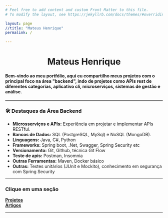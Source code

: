 ```yaml
---
# Feel free to add content and custom Front Matter to this file.
# To modify the layout, see https://jekyllrb.com/docs/themes/#overriding-theme-defaults

layout: page
//title: "Mateus Henrique" 
permalink: /

---
```

<link rel="stylesheet" href="{{ '/assets/css/custom.css'}}"> 
<h1 style="text-align: center;">Mateus Henrique</h1>



#### Bem-vindo ao meu portfólio, aqui eu compartilho meus projetos com o principal foco na área "backend", indo de projetos como APIs rest de diferentes categorias, aplicativo cli, microserviços, sistemas de gestão e análise. 

---

### 🛠 Destaques da Área Backend

- **Microsserviços e APIs:** Experiência em projetar e implementar APIs RESTful.
- **Bancos de Dados:** SQL (PostgreSQL, MySql) e NoSQL (MongoDB).
- **Linguagens:** Java, C#, Python
- **Frameworks:** Spring boot, .Net, Swagger, Spring Security etc
- **Versionamento:** Git, Github, técnica Git Flow
- **Teste de apis:** Postman, Insomnia
- **Outras Ferramentas:** Maven, Docker básico
- **Outras:** Testes unitários (JUnit e Mockito), conhecimento em segurança com Spring Security 

---

### Clique em uma seção
[**Projetos**](/projetos) <br>
[**Artigos**](/artigos)

---
